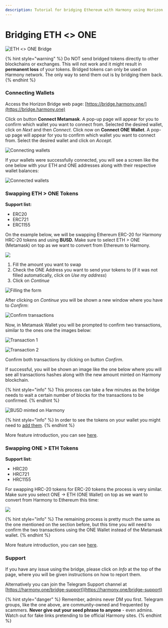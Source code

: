 ```yaml
---
description: Tutorial for bridging Ethereum with Harmony using Horizon
---
```


# Bridging ETH <> ONE

![ETH <> ONE Bridge](https://gblobscdn.gitbook.com/assets%2F-LlEOlYqEG\_GKuO5Rehq%2F-MJgEiGq78hcZcouJrFL%2F-MJgLib1cRoa7KET4yfZ%2Fhorizon-introduction.png?alt=media\&token=9163efad-0884-4aa2-b31c-442576c4f9a0)

{% hint style="warning" %}
Do NOT send bridged tokens directly to other blockchains or exchanges. This will not work and it might result in **permanent loss** of your tokens. Bridged tokens can only be used on Harmony network. The only way to send them out is by bridging them back.
{% endhint %}

### Connecting Wallets

Access the Horizon Bridge web page: [https://bridge.harmony.one/](https://bridge.harmony.one)

Click on button **Connect Metamask**. A pop-up page will appear for you to confirm which wallet you want to connect from. Selected the desired wallet, click on _Next_ and then _Connect_. Click now on **Connect ONE Wallet**. A pop-up page will appear for you to confirm which wallet you want to connect from. Select the desired wallet and click on _Accept_.

![Connecting wallets](../../.gitbook/assets/horizon-connect-wallets.png)

If your wallets were successfully connected, you will see a screen like the one below with your ETH and ONE addresses along with their respective wallet balances:

![Connected wallets](../../.gitbook/assets/horizon-wallets-connected.png)

### Swapping ETH > ONE Tokens

**Support list:**

* ERC20
* ERC721
* ERC1155

On the example below, we will be swapping Ethereum ERC-20 for Harmony HRC-20 tokens and using **BUSD.** Make sure to select ETH > ONE (Metamask) on top as we want to convert from Ethereum to Harmony.

![](../../.gitbook/assets/eth-one.png)

1. Fill the amount you want to swap
2. Check the ONE Address you want to send your tokens to (if it was not filled automatically, click on _Use my address_)
3. Click on _Continue_

![Filling the form](../../.gitbook/assets/swap-busd-filling.png)

After clicking on _Continue_ you will be shown a new window where you have to _Confirm_:

![Confirm transactions](../../.gitbook/assets/horizon-confirm.png)

Now, in Metamask Wallet you will be prompted to confirm two transactions, similar to the ones one the images below:

![Transaction 1](../../.gitbook/assets/horizon-txfee1.png)

![Transaction 2](../../.gitbook/assets/horizon-txfee2.png)

Confirm both transactions by clicking on button _Confirm_.

If successful, you will be shown an image like the one below where you will see all transactions hashes along with the new amount minted on Harmony blockchain.

{% hint style="info" %}
This process can take a few minutes as the bridge needs to wait a certain number of blocks for the transactions to be confirmed.
{% endhint %}

![BUSD minted on Harmony](../../.gitbook/assets/horizon-swap-done.png)

{% hint style="info" %}
In order to see the tokens on your wallet you might need to [add them](adding-tokens.md).
{% endhint %}

More feature introduction, you can see [here](new-features.md).

### Swapping ONE > ETH Tokens

**Support list:**

* HRC20
* HRC721
* HRC1155

For swapping HRC-20 tokens for ERC-20 tokens the process is very similar. Make sure you select ONE -> ETH (ONE Wallet) on top as we want to convert from Harmony to Ethereum this time:

![](../../.gitbook/assets/one-eth.png)

{% hint style="info" %}
The remaining process is pretty much the same as the one mentioned on the section before, but this time you will need to confirm the two transactions using the ONE Wallet instead of the Metamask wallet.
{% endhint %}

More feature introduction, you can see [here](new-features.md).

### Support

If you have any issue using the bridge, please click on _Info_ at the top of the page, where you will be given instructions on how to report them.

Alternatively you can join the Telegram Support channel at [https://harmony.one/bridge-support](https://harmony.one/bridge-support)

{% hint style="danger" %}
Remember, admins never DM you first. Telegram groups, like the one above, are community-owned and frequented by scammers. **Never give out your seed phrase to anyone** - even admins. Watch out for fake links pretending to be official Harmony sites.
{% endhint %}
